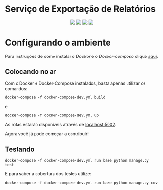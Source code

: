 # Serviço de Exportação de Relatórios    

<div style="text-align: center"> 

<a href="https://travis-ci.com/Kalkuli/2018.2-Kalkuli_Export"><img src="https://travis-ci.org/Kalkuli/2018.2-Kalkuli_Export.svg?branch=master" /></a>
<a href="https://codeclimate.com/github/Kalkuli/2018.2-Kalkuli_Export/maintainability"><img src="https://api.codeclimate.com/v1/badges/b1f0c20fae43ac3f8c59/maintainability" /></a>
<a href="https://codeclimate.com/github/Kalkuli/2018.2-Kalkuli_Export/maintainability"><img src="https://api.codeclimate.com/v1/badges/b1f0c20fae43ac3f8c59/maintainability" /></a>
<a href="https://opensource.org/licenses/GPL-3.0"><img src="https://img.shields.io/badge/license-GPL-%235DA8C1.svg"/></a>

</div> 

# Configurando o ambiente
Para instruções de como instalar o _Docker_ e o _Docker-compose_ clique [aqui](https://github.com/Kalkuli/2018.2-Kalkuli_Front-End/blob/master/README.md). 



## Colocando no ar
Com o Docker e Docker-Compose instalados, basta apenas utilizar os comandos:

```docker-compose -f docker-compose-dev.yml build```

e

```docker-compose -f docker-compose-dev.yml up```


As rotas estarão disponíveis através de [localhost:5002](http://localhost:5002/).


Agora você já pode começar a contribuir!


## Testando

```
docker-compose -f docker-compose-dev.yml run base python manage.py test
```   

E para saber a cobertura dos testes utilize:

```
docker-compose -f docker-compose-dev.yml run base python manage.py cov
```
